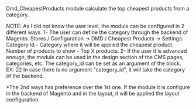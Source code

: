 Dmd_CheapestProducts module calculate the top cheapest products from a category.

NOTE:
As I did not know the user level, the module can be configured in 2 different ways.
1-  The user can define the category through the backend of Magento.
    Stores / Configuration -> DMD / Cheapest Products -> Settings:
        Category Id - Category where it will be applied the cheapest product.
        Number of products to show - Top X products. 
2-  If the user it is advanced enough, the module can be used in the design section of the CMS pages, categories, etc. 
    The category_id can be set as an argument of the block.
    EX: 
    <block class="Dmd\CheapestProducts\Block\Productlist" name="product-list-cat-22" template="cheapest_products.phtml">
        <arguments>
            <argument name="category_id" xsi:type="number">22</argument>
        </arguments>
    </block>
    In case there is no argument "category_id", it will take the category of the backend.
    
*The 2nd ways has preference over the 1st one. 
If the module it is configure in the backend of Magento and in the layout, it will be applied the layout configuration.